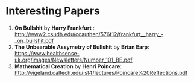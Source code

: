 # Interesting Papers 

1. **On Bullshit** by **Harry Frankfurt** : http://www2.csudh.edu/ccauthen/576f12/frankfurt__harry_-_on_bullshit.pdf
2. **The Unbearable Assymetry of Bullshit** by **Brian Earp**: https://www.healthsense-uk.org/images/Newsletters/Number_101_BE.pdf
3. **Mathematical Creation** by **Henri Poincare**: http://vigeland.caltech.edu/ist4/lectures/Poincare%20Reflections.pdf
